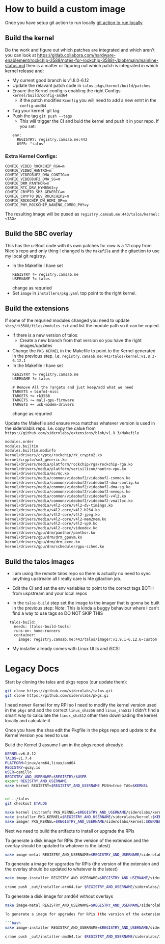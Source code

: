
# How to build a custom image

Once you have setup git action to run locally [git action to run locally](gitaction.md)


## Build the kernel
Do the work and figure out which patches are integrated and which aren't you can look at  https://gitlab.collabora.com/hardware-enablement/rockchip-3588/notes-for-rockchip-3588/-/blob/main/mainline-status.md
then is a matter or figuring out which patch is integrated in which kernel release and:

- My current good branch is v1.8.0-6.12
- Update the relavant patch code in `talos-pkgs/kernel/build/patches`
- Ensure the Kernel config is enabling the right Configs `kernel/build/config-amd64`
  - if the patch modifies `Kconfig` you will need to add a new entrt in the `config-amd64`
- Tag your kernel `git tag <tag>
- Push the tag `git push --tags`
  - This will trigger the CI and buld the kernel and push it in your repo. If you set:
  ```
  env:
    REGISTRY: registry.camsab.me:443
    USER: "talos"
  ```

### Extra Kernel Configs:

```
CONFIG_VIDEO_ROCKCHIP_RGA=m
CONFIG_VIDEO_HANTRO=m
CONFIG_VIDEOBUF2_DMA_CONTIG=m
CONFIG_VIDEOBUF2_DMA_SG=m
CONFIG_DRM_PANTHOR=m
CONFIG_RTC_DRV_HYM8563=y
CONFIG_CRYPTO_SM3_GENERIC=m
CONFIG_CRYPTO_DEV_ROCKCHIP2=m
CONFIG_ROCKCHIP_DW_HDMI_QP=m
CONFIG_PHY_ROCKCHIP_NANENG_COMBO_PHY=y
```


The resulting image will be pused as  `registry.camsab.me:443/talos/kernel:<TAG>`

## Build the SBC overlay

This has the u-Boot code with its own patches for now is a 1:1 copy from Nico's repo and only thing I changed is the `Makefile` and the gitaction to use my local git registry. 
- In the Makefile I have set
  ```
  REGISTRY ?= registry.camsab.me
  USERNAME ?= talos
  ```
   change as requried
- Set `image` in `installers/pkg.yaml` top point to the right kernel.


## Build the extensions

If some of the requried modules changed you need to update `sbcs/rk3588/files/modules.txt` and list the module path so it can be copied. 
- If there is a new version of talos:
  - Create a new branch from that version so you have the right images/updates
- Change the `PKG_KERNEL` in the Makefile to point to the Kernel generated in the previous step. i.e. `registry.camsab.me:443/talos/kernel:v1.8.3-6.12.1`
- In the Makefile I have set 
  ```
  REGISTRY ?= registry.camsab.me
  USERNAME ?= talos

  # Remove All the Targets and just keep/add what we need
  TARGETS = binfmt-misc
  TARGETS += rk3588
  TARGETS += mali-gpu-firmware
  TARGETS += usb-modem-drivers

  ```
  change as requried


Update the Makefile and ensure `PKGS` matches whatever version is used in the siderolabls repo. I.e. copy the calue from `https://github.com/siderolabs/extensions/blob/v1.8.3/Makefile`


```txt
modules.order
modules.builtin
modules.builtin.modinfo
kernel/drivers/crypto/rockchip/rk_crypto2.ko
kernel/crypto/sm3_generic.ko
kernel/drivers/media/platform/rockchip/rga/rockchip-rga.ko
kernel/drivers/media/platform/verisilicon/hantro-vpu.ko
kernel/drivers/media/mc/mc.ko
kernel/drivers/media/common/videobuf2/videobuf2-common.ko
kernel/drivers/media/common/videobuf2/videobuf2-dma-contig.ko
kernel/drivers/media/common/videobuf2/videobuf2-dma-sg.ko
kernel/drivers/media/common/videobuf2/videobuf2-memops.ko
kernel/drivers/media/common/videobuf2/videobuf2-v4l2.ko
kernel/drivers/media/common/videobuf2/videobuf2-vmalloc.ko
kernel/drivers/media/v4l2-core/v4l2-dv-timings.ko
kernel/drivers/media/v4l2-core/v4l2-h264.ko
kernel/drivers/media/v4l2-core/v4l2-jpeg.ko
kernel/drivers/media/v4l2-core/v4l2-mem2mem.ko
kernel/drivers/media/v4l2-core/v4l2-vp9.ko
kernel/drivers/media/v4l2-core/videodev.ko
kernel/drivers/gpu/drm/panthor/panthor.ko
kernel/drivers/gpu/drm/drm_gpuvm.ko
kernel/drivers/gpu/drm/drm_exec.ko
kernel/drivers/gpu/drm/scheduler/gpu-sched.ko
```
## Build the talos images

- I am using the remote talos repo so there is actually no need to sync anything upstrealm all I really care is hte gitaction job.


- Edit the CI and set the env variables to point to the correct tags BOTH from uspstream and your local repos
- In the `talos-build` step set the image to the imager that is gonna be built in the previous step:
*Note*: This is kinda a buggy behaviour where I can't find a way to use tags so DO NOT SKIP THIS
```
  talos-build:
    needs: [talos-build-tools]
    runs-on: home-runners
    container:
      image: registry.camsab.me:443/talos/imager:v1.9.1-6.12.6-custom
```
- My installer already comes with Linux Utils and iSCSI

# Legacy Docs


Start by cloning the talos and pkgs repos (our update them):

```bash
git clone https://github.com/siderolabs/talos.git
git clone https://github.com/siderolabs/pkgs.gi
```

I need newer Kernel for my RPI so I need to modify the kernel version used in the `pkgs` and add the correct `linux_sha256` and `linux_sha512` I didn't find a smart way to calculate the `linux_sha512` other then downloading the kernel locally and calculate it

Once you have the shas edit the Pkgfile in the pkgs repo and update to the Kernel Version you need to use. 

Build the Kernel (I assume I am in the pkgs repod already):

```bash
KERNEL=v6.8.12
TALOS=v1.7.4
PLATFORM=linux/arm64,linux/amd64
REGISTRY=quay.io
USER=camillo
REGISTRY_AND_USERNAME=$REGISTRY/$USER
export REGISTRY_AND_USERNAME
make kernel REGISTRY=$REGISTRY_AND_USERNAME PUSH=true TAG=$KERNEL


cd ../talos
git checkout $TALOS

make kernel initramfs PKG_KERNEL=$REGISTRY_AND_USERNAME/siderolabs/kernel:$KERNEL PLATFORM=$PLATFORM REGISTRY=$REGISTRY_AND_USERNAME PUSH=true
make installer PKG_KERNEL=$REGISTRY_AND_USERNAME/siderolabs/kernel:$KERNEL PLATFORM=$PLATFORM REGISTRY=$REGISTRY_AND_USERNAME PUSH=true
make imager PKG_KERNEL=$REGISTRY_AND_USERNAME/siderolabs/kernel:$KERNEL PLATFORM=$PLATFORM REGISTRY=$REGISTRY_AND_USERNAME PUSH=true

```

Next we need to build the artifacts to install or upgrade the RPIs

To generate a disk image for RPis (the version of the extension and the overlay should be updated to whatever is the latest)

```bash
make image-metal REGISTRY_AND_USERNAME=$REGISTRY_AND_USERNAME/siderolabs IMAGER_ARGS="--base-installer-image $REGISTRY_AND_USERNAME/siderolabs/installer:$TALOS --system-extension-image ghcr.io/siderolabs/iscsi-tools:v0.1.4@sha256:4370d0740f27a7ae7aee56a8da6cd4f00ed8019bd4024fa73b44cb388ec86194  --system-extension-image ghcr.io/siderolabs/util-linux-tools:2.39.3@sha256:6a0d86f1cfbb296dfe2c29e033d9cb3d9f78ed98413865522238f4e1505365c4 --overlay-image ghcr.io/siderolabs/sbc-raspberrypi:v0.1.0-beta.0@sha256:47c6b7dc1cf697fc1ced0928eb4e8a37e83e99898289f59aaa49f8ed97249352 --overlay-name=rpi_generic" PLATFORM=linux/arm64
```

To generate a image for upgrades for RPis (the version of the extension and the overlay should be updated to whatever is the latest)

```bash
make image-installer REGISTRY_AND_USERNAME=$REGISTRY_AND_USERNAME/siderolabs IMAGER_ARGS="--base-installer-image $REGISTRY_AND_USERNAME/siderolabs/installer:$TALOS --system-extension-image ghcr.io/siderolabs/iscsi-tools:v0.1.4@sha256:4370d0740f27a7ae7aee56a8da6cd4f00ed8019bd4024fa73b44cb388ec86194  --system-extension-image ghcr.io/siderolabs/util-linux-tools:2.39.3@sha256:6a0d86f1cfbb296dfe2c29e033d9cb3d9f78ed98413865522238f4e1505365c4 --overlay-image ghcr.io/siderolabs/sbc-raspberrypi:v0.1.0-beta.0@sha256:47c6b7dc1cf697fc1ced0928eb4e8a37e83e99898289f59aaa49f8ed97249352 --overlay-name=rpi_generic" PLATFORM=linux/arm64

crane push _out/installer-arm64.tar $REGISTRY_AND_USERNAME/siderolabs/installer-rpi:$TALOS 
```

To generate a disk image for amd64 without overlays

```bash
make image-metal REGISTRY_AND_USERNAME=$REGISTRY_AND_USERNAME/siderolabs IMAGER_ARGS="--base-installer-image $REGISTRY_AND_USERNAME/siderolabs/installer:$TALOS --system-extension-image ghcr.io/siderolabs/iscsi-tools:v0.1.4@sha256:4370d0740f27a7ae7aee56a8da6cd4f00ed8019bd4024fa73b44cb388ec86194  --system-extension-image ghcr.io/siderolabs/util-linux-tools:2.39.3@sha256:6a0d86f1cfbb296dfe2c29e033d9cb3d9f78ed98413865522238f4e1505365c4" PLATFORM=linux/amd64

To generate a image for upgrades for RPis (the version of the extension and the overlay should be updated to whatever is the latest)

```bash
make image-installer REGISTRY_AND_USERNAME=$REGISTRY_AND_USERNAME/siderolabs IMAGER_ARGS="--base-installer-image $REGISTRY_AND_USERNAME/siderolabs/installer:$TALOS --system-extension-image ghcr.io/siderolabs/iscsi-tools:v0.1.4@sha256:4370d0740f27a7ae7aee56a8da6cd4f00ed8019bd4024fa73b44cb388ec86194  --system-extension-image ghcr.io/siderolabs/util-linux-tools:2.39.3@sha256:6a0d86f1cfbb296dfe2c29e033d9cb3d9f78ed98413865522238f4e1505365c4" PLATFORM=linux/amd64 

crane push _out/installer-amd64.tar $REGISTRY_AND_USERNAME/siderolabs/installer-amd64:$TALOS
```
